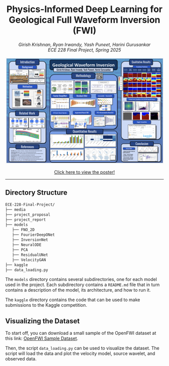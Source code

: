 # <center>Physics-Informed Deep Learning for Geological Full Waveform Inversion (FWI)</center>
*<center>Girish Krishnan, Ryan Irwandy, Yash Puneet, Harini Gurusankar</center>*
*<center>ECE 228 Final Project, Spring 2025</center>*

![](./media/poster.png)

[<center>Click here to view the poster!</center>](https://docs.google.com/presentation/d/1wfly51wmukF_M-mXVlJaRHG03IYZg2LK1fLiKip6Jt8/edit?usp=sharing)

---

## Directory Structure

```plaintext
ECE-228-Final-Project/
├── media
├── project_proposal
├── project_report
├── models
   ├── FNO_2D
   ├── FourierDeepONet
   ├── InversionNet
   ├── NeuralODE
   ├── PCA
   ├── ResidualUNet
   ├── VelocityGAN
├── kaggle
├── data_loading.py
```

The `models` directory contains several subdirectories, one for each model used in the project. Each subdirectory contains a `README.md` file that in turn contains a description of the model, its architecture, and how to run it.

The `kaggle` directory contains the code that can be used to make submissions to the Kaggle competition.

## Visualizing the Dataset

To start off, you can download a small sample of the OpenFWI dataset at this link: [OpenFWI Sample Dataset](https://drive.google.com/drive/folders/1xN6Bc58ifY488msIMvQG5F8SZPz7YZrr?usp=sharing).

Then, the script `data_loading.py` can be used to visualize the dataset. The script will load the data and plot the velocity model, source wavelet, and observed data.